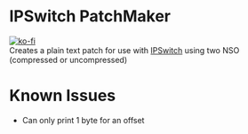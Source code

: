 # IPSwitch PatchMaker
[![ko-fi](https://www.ko-fi.com/img/donate_sm.png)](https://ko-fi.com/X8X0LUTH)<br>
Creates a plain text patch for use with [IPSwitch](https://github.com/3096/ipswitch) using two NSO (compressed or uncompressed)

# Known Issues
* Can only print 1 byte for an offset
